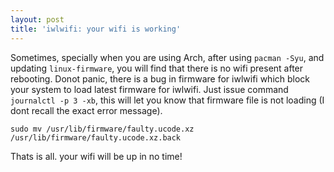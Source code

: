 ```yaml
---
layout: post
title: 'iwlwifi: your wifi is working'
---
```


Sometimes, specially when you are using Arch, after using
        `pacman -Syu`, and updating `linux-firmware`, you
        will find that there is no wifi present after rebooting. Donot panic,
        there is a bug in firmware for iwlwifi which block your system to load
        latest firmware for iwlwifi. Just issue command `journalctl -p 3 -xb`,
        this will let you know that firmware file is not loading (I dont recall
        the exact error message).
```
sudo mv /usr/lib/firmware/faulty.ucode.xz /usr/lib/firmware/faulty.ucode.xz.back
```

Thats is all. your wifi will be up in no time!

